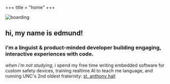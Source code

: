 +++
title = "home"
+++

![boarding](/images/plan2.png)

## hi, my name is **edmund!**

### i'm a linguist & product-minded developer building engaging, interactive experiences with code.

*when i'm not studying*, i spend my free time writing embedded software for custom safety devices, training realtime AI to teach me language, and running UNC's 2nd oldest fraternity: [st. anthony hall](https://deltapsi.unc.edu/)

